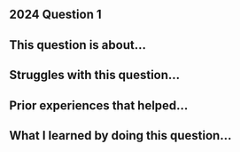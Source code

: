 ## 2024 Question 1

## This question is about...

## Struggles with this question...

## Prior experiences that helped...

## What I learned by doing this question...
